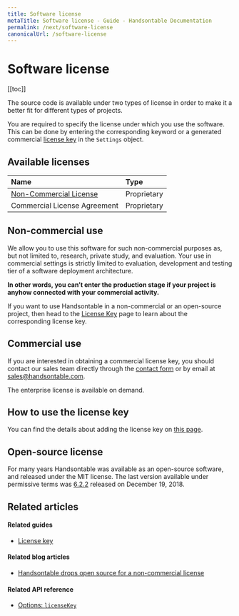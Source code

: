 ```yaml
---
title: Software license
metaTitle: Software license - Guide - Handsontable Documentation
permalink: /next/software-license
canonicalUrl: /software-license
---
```


# Software license

[[toc]]

The source code is available under two types of license in order to make it a better fit for different types of projects.

You are required to specify the license under which you use the software. This can be done by entering the corresponding keyword or a generated commercial [license key](@/guides/getting-started/license-key.md) in the `Settings` object.

## Available licenses

| Name | Type |
| :--- | :--- |
| [Non-Commercial License](https://handsontable.com/static/licenses/non-commercial/v2/handsontable-non-commercial-license.pdf) | Proprietary |
| Commercial License Agreement | Proprietary |

## Non-commercial use

We allow you to use this software for such non-commercial purposes as, but not limited to, research, private study, and evaluation. Your use in commercial settings is strictly limited to evaluation, development and testing tier of a software deployment architecture.

**In other words, you can’t enter the production stage if your project is anyhow connected with your commercial activity.**

If you want to use Handsontable in a non-commercial or an open-source project, then head to the [License Key](@/guides/getting-started/license-key.md) page to learn about the corresponding license key.

## Commercial use

If you are interested in obtaining a commercial license key, you should contact our sales team directly through the [contact form](https://handsontable.com/contact?category=request_for_quotation) or by email at [sales@handsontable.com](mailto:sales@handsontable.com).

The enterprise license is available on demand.

## How to use the license key

You can find the details about adding the license key on [this page](@/guides/getting-started/license-key.md).

## Open-source license

For many years Handsontable was available as an open-source software, and released under the MIT license. The last version available under permissive terms was [6.2.2](https://github.com/handsontable/handsontable/tree/6.2.2) released on December 19, 2018.

## Related articles

#### Related guides

- [License key](@/guides/getting-started/license-key.md)

#### Related blog articles

- [Handsontable drops open source for a non-commercial license](https://handsontable.com/blog/articles/2019/3/handsontable-drops-open-source-for-a-non-commercial-license)

#### Related API reference

- [Options: `licenseKey`](@/api/options.md#licensekey)